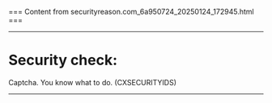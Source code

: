 === Content from securityreason.com_6a950724_20250124_172945.html ===


---

# Security check:

Captcha. You know what to do. (CXSECURITYIDS)

---


